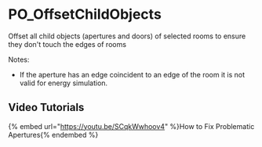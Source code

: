 # PO_OffsetChildObjects

Offset all child objects (apertures and doors) of selected rooms to ensure they don&apos;t touch the edges of rooms

Notes:
- If the aperture has an edge coincident to an edge of the room it is not valid for energy simulation.

## Video Tutorials

{% embed url="https://youtu.be/SCqkWwhoov4" %}How to Fix Problematic Apertures{% endembed %}


